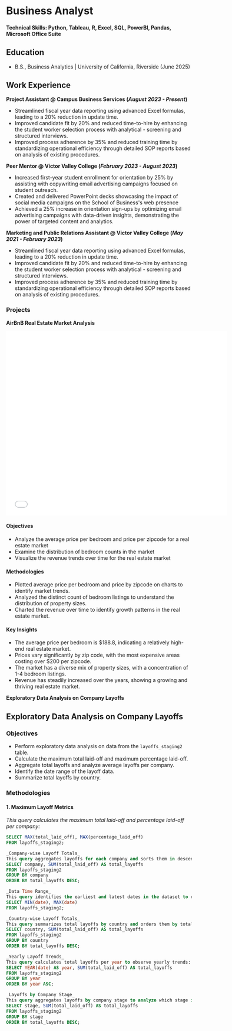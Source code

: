 # Business Analyst

#### Technical Skills: Python, Tableau, R, Excel, SQL, PowerBI, Pandas, Microsoft Office Suite

## Education
- B.S., Business Analytics | University of California, Riverside (June 2025)

## Work Experience
**Project Assistant @ Campus Business Services (_August 2023 - Present_)**
- Streamlined fiscal year data reporting using advanced Excel formulas, leading to a 20% reduction in update time.
- Improved candidate fit by 20% and reduced time-to-hire by enhancing the student worker selection process with analytical - screening and structured interviews.
- Improved process adherence by 35% and reduced training time by standardizing operational efficiency through detailed SOP reports based on analysis of existing procedures.

**Peer Mentor @ Victor Valley College (_February 2023 - August 2023_)**
- Increased first-year student enrollment for orientation by 25% by assisting with copywriting email advertising campaigns focused on student outreach.
- Created and delivered PowerPoint decks showcasing the impact of social media campaigns on the School of Business's web presence
- Achieved a 25% increase in orientation sign-ups by optimizing email advertising campaigns with data-driven insights, demonstrating the power of targeted content and analytics.

**Marketing and Public Relations Assistant @ Victor Valley College (_May 2021 - February 2023_)**
- Streamlined fiscal year data reporting using advanced Excel formulas, leading to a 20% reduction in update time.
- Improved candidate fit by 20% and reduced time-to-hire by enhancing the student worker selection process with analytical - screening and structured interviews.
- Improved process adherence by 35% and reduced training time by standardizing operational efficiency through detailed SOP reports based on analysis of existing procedures.

### Projects
**AirBnB Real Estate Market Analysis**

<embed src="assets/img/AirBnB Full Project.pdf" width="600" height="500" alt="pdf">

#### Objectives
- Analyze the average price per bedroom and price per zipcode for a real estate market
- Examine the distribution of bedroom counts in the market
- Visualize the revenue trends over time for the real estate market

#### Methodologies
- Plotted average price per bedroom and price by zipcode on charts to identify market trends.
- Analyzed the distinct count of bedroom listings to understand the distribution of property sizes.
- Charted the revenue over time to identify growth patterns in the real estate market. 

#### Key Insights
- The average price per bedroom is $188.8, indicating a relatively high-end real estate market.
- Prices vary significantly by zip code, with the most expensive areas costing over $200 per zipcode.
- The market has a diverse mix of property sizes, with a concentration of 1-4 bedroom listings.
- Revenue has steadily increased over the years, showing a growing and thriving real estate market.

**Exploratory Data Analysis on Company Layoffs**

## Exploratory Data Analysis on Company Layoffs

### Objectives
- Perform exploratory data analysis on data from the `layoffs_staging2` table.
- Calculate the maximum total laid-off and maximum percentage laid-off.
- Aggregate total layoffs and analyze average layoffs per company.
- Identify the date range of the layoff data.
- Summarize total layoffs by country.

### Methodologies

#### 1. Maximum Layoff Metrics
*This query calculates the maximum total laid-off and percentage laid-off per company:*
```sql
SELECT MAX(total_laid_off), MAX(percentage_laid_off)
FROM layoffs_staging2;

_Company-wise Layoff Totals_
This query aggregates layoffs for each company and sorts them in descending order of layoffs:
SELECT company, SUM(total_laid_off) AS total_layoffs
FROM layoffs_staging2
GROUP BY company
ORDER BY total_layoffs DESC;

_Data Time Range_
This query identifies the earliest and latest dates in the dataset to establish the date range:
SELECT MIN(date), MAX(date)
FROM layoffs_staging2;

_Country-wise Layoff Totals_
This query summarizes total layoffs by country and orders them by total layoffs:
SELECT country, SUM(total_laid_off) AS total_layoffs
FROM layoffs_staging2
GROUP BY country
ORDER BY total_layoffs DESC;

_Yearly Layoff Trends_
This query calculates total layoffs per year to observe yearly trends:
SELECT YEAR(date) AS year, SUM(total_laid_off) AS total_layoffs
FROM layoffs_staging2
GROUP BY year
ORDER BY year ASC;

_Layoffs by Company Stage_
This query aggregates layoffs by company stage to analyze which stage is most affected:
SELECT stage, SUM(total_laid_off) AS total_layoffs
FROM layoffs_staging2
GROUP BY stage
ORDER BY total_layoffs DESC;
